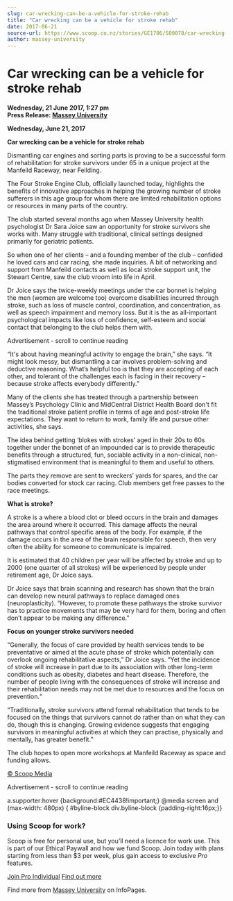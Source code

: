 ```yaml
---
slug: car-wrecking-can-be-a-vehicle-for-stroke-rehab
title: "Car wrecking can be a vehicle for stroke rehab"
date: 2017-06-21
source-url: https://www.scoop.co.nz/stories/GE1706/S00078/car-wrecking-can-be-a-vehicle-for-stroke-rehab.htm
author: massey-university
---
```

Car wrecking can be a vehicle for stroke rehab
==============================================

**Wednesday, 21 June 2017, 1:27 pm**  
**Press Release: [Massey University](https://info.scoop.co.nz/Massey_University)**

**Wednesday, June 21, 2017**

**Car wrecking can be a vehicle for stroke rehab**

Dismantling car engines and sorting parts is proving to be a successful form of rehabilitation for stroke survivors under 65 in a unique project at the Manfeild Raceway, near Feilding.

The Four Stroke Engine Club, officially launched today, highlights the benefits of innovative approaches in helping the growing number of stroke sufferers in this age group for whom there are limited rehabilitation options or resources in many parts of the country.

The club started several months ago when Massey University health psychologist Dr Sara Joice saw an opportunity for stroke survivors she works with. Many struggle with traditional, clinical settings designed primarily for geriatric patients.

So when one of her clients – and a founding member of the club – confided he loved cars and car racing, she made inquiries. A bit of networking and support from Manfeild contacts as well as local stroke support unit, the Stewart Centre, saw the club vroom into life in April.

Dr Joice says the twice-weekly meetings under the car bonnet is helping the men (women are welcome too) overcome disabilities incurred through stroke, such as loss of muscle control, coordination, and concentration, as well as speech impairment and memory loss. But it is the as all-important psychological impacts like loss of confidence, self-esteem and social contact that belonging to the club helps them with.

Advertisement - scroll to continue reading





“It's about having meaningful activity to engage the brain,” she says. “It might look messy, but dismantling a car involves problem-solving and deductive reasoning. What’s helpful too is that they are accepting of each other, and tolerant of the challenges each is facing in their recovery – because stroke affects everybody differently.”

Many of the clients she has treated through a partnership between Massey’s Psychology Clinic and MidCentral District Health Board don't fit the traditional stroke patient profile in terms of age and post-stroke life expectations. They want to return to work, family life and pursue other activities, she says.

The idea behind getting ‘blokes with strokes’ aged in their 20s to 60s together under the bonnet of an impounded car is to provide therapeutic benefits through a structured, fun, sociable activity in a non-clinical, non-stigmatised environment that is meaningful to them and useful to others.

The parts they remove are sent to wreckers’ yards for spares, and the car bodies converted for stock car racing. Club members get free passes to the race meetings.

**What is stroke?**

A stroke is a where a blood clot or bleed occurs in the brain and damages the area around where it occurred. This damage affects the neural pathways that control specific areas of the body. For example, if the damage occurs in the area of the brain responsible for speech, then very often the ability for someone to communicate is impaired.

It is estimated that 40 children per year will be affected by stroke and up to 2000 (one quarter of all strokes) will be experienced by people under retirement age, Dr Joice says.

Dr Joice says that brain scanning and research has shown that the brain can develop new neural pathways to replace damaged ones (neuroplasticity). “However, to promote these pathways the stroke survivor has to practice movements that may be very hard for them, boring and often don’t appear to be making any difference.”

**Focus on younger stroke survivors needed**

“Generally, the focus of care provided by health services tends to be preventative or aimed at the acute phase of stroke which potentially can overlook ongoing rehabilitative aspects,” Dr Joice says. “Yet the incidence of stroke will increase in part due to its association with other long-term conditions such as obesity, diabetes and heart disease. Therefore, the number of people living with the consequences of stroke will increase and their rehabilitation needs may not be met due to resources and the focus on prevention.“

“Traditionally, stroke survivors attend formal rehabilitation that tends to be focused on the things that survivors cannot do rather than on what they can do, though this is changing. Growing evidence suggests that engaging survivors in meaningful activities at which they can practise, physically and mentally, has greater benefit.”

The club hopes to open more workshops at Manfeild Raceway as space and funding allows.

  

[© Scoop Media](http://www.scoop.co.nz/about/terms.html)  

Advertisement - scroll to continue reading



a.supporter:hover {background:#EC4438!important;} @media screen and (max-width: 480px) { #byline-block div.byline-block {padding-right:16px;}}

### Using Scoop for work?

Scoop is free for personal use, but you’ll need a licence for work use. This is part of our Ethical Paywall and how we fund Scoop. Join today with plans starting from less than $3 per week, plus gain access to exclusive _Pro_ features.  
  
[Join Pro Individual](https://pro.scoop.co.nz/Individual/?from=ProIn24) [Find out more](https://pro.scoop.co.nz/using-scoop-for-work/?from=ProIn24)

Find more from [Massey University](https://info.scoop.co.nz/Massey_University) on InfoPages.